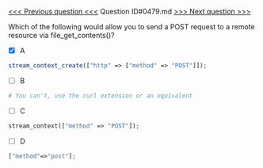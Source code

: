 [<<< Previous question <<<](0478.md)  Question ID#0479.md  [>>> Next question >>>](0480.md) 

Which of the following would allow you to send a POST request to a remote resource via file_get_contents()?

- [x] A
```php
stream_context_create(["http" => ["method" => "POST"]]);
```

- [ ] B
```php
# You can't, use the curl extension or an equivalent
```

- [ ] C
```php
stream_context(["method" => "POST"]);
```

- [ ] D
```php
["method"=>"post"];
```

